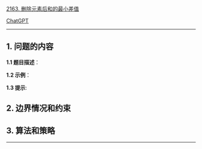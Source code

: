 [2163. 删除元素后和的最小差值](https://leetcode.cn/problems/minimum-difference-in-sums-after-removal-of-elements)

[ChatGPT](chat.openai.com)

---

## 1. 问题的内容
**1.1 题目描述**：

**1.2 示例**：

**1.3 提示**:

## 2. 边界情况和约束


## 3. 算法和策略

---

